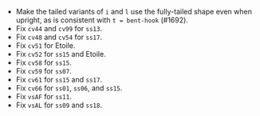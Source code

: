 * Make the tailed variants of `i` and `l` use the fully-tailed shape even when upright, as is consistent with `t = bent-hook` (#1692).
* Fix `cv44` and `cv99` for `ss13`.
* Fix `cv48` and `cv54` for `ss17`.
* Fix `cv51` for Etoile.
* Fix `cv52` for `ss15` and Etoile.
* Fix `cv58` for `ss15`.
* Fix `cv59` for `ss07`.
* Fix `cv61` for `ss15` and `ss17`.
* Fix `cv66` for `ss01`, `ss06`, and `ss15`.
* Fix `vsAF` for `ss11`.
* Fix `vsAL` for `ss09` and `ss18`.
